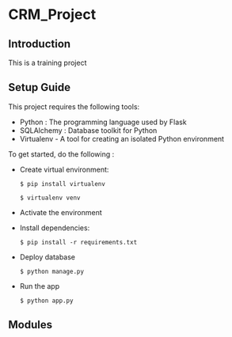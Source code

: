 # CRM_Project

## Introduction

 This is a training project

## Setup Guide

This project requires the following tools:
 - Python : The programming language used by Flask
 - SQLAlchemy : Database toolkit for Python
 - Virtualenv - A tool for creating an isolated Python environment

To get started, do the following :

- Create virtual environment:
    ```console
    $ pip install virtualenv
    ```

    ```console
    $ virtualenv venv
    ```

- Activate the environment

- Install dependencies:
    ```console
    $ pip install -r requirements.txt
    ```
- Deploy database
    ```console
    $ python manage.py
    ```

- Run the app
    ```console
    $ python app.py
    ```

## Modules